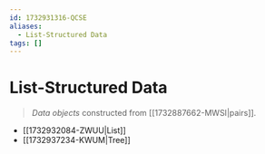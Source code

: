 ```yaml
---
id: 1732931316-QCSE
aliases:
  - List-Structured Data
tags: []
---
```


# List-Structured Data

> _Data objects_ constructed from [[1732887662-MWSI|pairs]].

- [[1732932084-ZWUU|List]]
- [[1732937234-KWUM|Tree]]